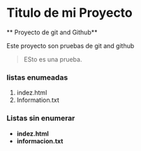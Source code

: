 # Titulo de mi Proyecto
** Proyecto de git and  Github**

Este proyecto son pruebas de git and github   
> ESto es una prueba.

[//]:# (listas enumeradas)
### listas enumeadas
1. indez.html
2. Information.txt

### Listas sin enumerar

[//]:# (listas sin enumeradas)
* **indez.html**
* **informacion.txt** 
